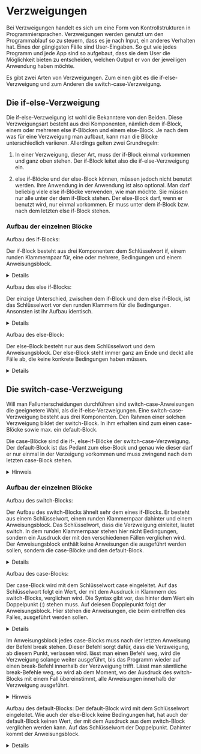 # Verzweigungen

Bei Verzweigungen handelt es sich um eine Form von Kontrollstrukturen in Programmiersprachen. Verzweigungen werden genutzt um den Programmablauf so zu steuern, dass es je
nach Input, ein anderes Verhalten hat. Eines der gängigsten Fälle sind User-Eingaben. So gut wie jedes Programm und jede App sind so aufgebaut, dass sie dem User die
Möglichkeit bieten zu entscheiden, welchen Output er von der jeweiligen Anwendung haben möchte.

Es gibt zwei Arten von Verzweigungen. Zum einen gibt es die if-else-Verzweigung und zum Anderen die switch-case-Verzweigung.

## Die if-else-Verzweigung

Die if-else-Verzweigung ist wohl die Bekanntere von den Beiden. Diese Verzweigungsart besteht aus drei Komponenten, nämlich dem if-Block, einem oder mehreren
else if-Blöcken und einem else-Block. Je nach dem was für eine Verzweigung man aufbaut, kann man die Blöcke unterschiedlich variieren. Allerdings gelten zwei Grundregeln:

1. In einer Verzweigung, dieser Art, muss der if-Block einmal vorkommen und ganz oben stehen. Der if-Block leitet also die if-else-Verzweigung ein.

2. else if-Blöcke und der else-Block können, müssen jedoch nicht benutzt werden. Ihre Anwendung in der Anwendung ist also optional. Man darf beliebig viele else if-Blöcke
verwenden, wie man möchte. Sie müssen nur alle unter der dem if-Block stehen. Der else-Block darf, wenn er benutzt wird, nur einmal vorkommen. Er muss unter dem if-Block
bzw. nach dem letzten else if-Block stehen.

### Aufbau der einzelnen Blöcke

Aufbau des if-Blocks:

Der if-Block besteht aus drei Komponenten: dem Schlüsselwort if, einem runden Klammernpaar für, eine oder mehrere, Bedingungen und einem Anweisungsblock.
<details>
  
```c
if (Bedingungen)
{

  Anweisungen
  
}
```

</details>

Aufbau des else if-Blocks:

Der einzige Unterschied, zwischen dem if-Block und dem else if-Block, ist das Schlüsselwort vor den runden Klammern für die Bedingungen. Ansonsten ist ihr Aufbau
identisch.
<details>
  
```c
else if (Bedingungen)
{

  Anweisungen
  
}
```  

</details>

Aufbau des else-Block:

Der else-Block besteht nur aus dem Schlüsselwort und dem Anweisungsblock. Der else-Block steht immer ganz am Ende und deckt alle Fälle ab, die keine konkrete
Bedingungen haben müssen.
<details>

```c
else
{
  
  Anweisungen
  
}
```

</details>

## Die switch-case-Verzweigung

Will man Fallunterscheidungen durchführen sind switch-case-Anweisungen die geeignetere Wahl, als die if-else-Verzweigungen. Eine switch-case-Verzweigung besteht
aus drei Komponenten. Den Rahmen einer solchen Verzweigung bildet der switch-Block. In ihm erhalten sind zum einen case-Blöcke sowie max. ein default-Block.

Die case-Blöcke sind die if-, else-if-Blöcke der switch-case-Verzweigung. Der default-Block ist das Pedant zum else-Block und genau wie dieser darf er nur einmal
in der Verzeigung vorkommen und muss zwingend nach dem letzten case-Block stehen.

<details>
<summary>Hinweis</summary>
  
  Für Fallunterscheidungen sollte man die switch-case-Verzweigung vorziehen. Will man Werte miteinander vergleichen ist die if-else-Verzweigung die geeignetere Wahl.
</details>
 
### Aufbau der einzelnen Blöcke
 
Aufbau des switch-Blocks:
 
Der Aufbau des switch-Blocks ähnelt sehr dem eines if-Blocks. Er besteht aus einem Schlüsselwort, einem runden Klammernpaar dahinter und einem Anweisungsblock.
Das Schlüsselwort, dass die Verzweigung einleitet, lautet switch. In dem runden Klammernpaar stehen hier nicht Bedingungen, sondern ein Ausdruck der mit den
verschiedenen Fällen verglichen wird. Der Anweisungsblock enthält keine Anweisungen die ausgeführt werden sollen, sondern die case-Blöcke und den default-Block.
<details>
  
```c
switch (Ausdruck)
{
 
 case 1
  
   .
  
   .
  
   .
  
 case n
  
 default
  
  
}
```

</details>

Aufbau des case-Blocks:

Der case-Block wird mit dem Schlüsselwort case eingeleitet. Auf das Schlüsselwort folgt ein Wert, der mit dem Ausdruck in Klammern des switch-Blocks, verglichen wird.
Die Syntax gibt vor, das hinter dem Wert ein Doppelpunkt (:) stehen muss. Auf deiesen Dopplepunkt folgt der Anweisungsblock. Hier stehen die Anweisungen, die beim
eintreffen des Falles, ausgeführt werden sollen.

<details>
  
  ```c
  case Konst. : {Anweisungen}
  ```
  
</details>

Im Anweisungsblock jedes case-Blocks muss nach der letzten Anweisung der Befehl break stehen. Dieser Befehl sorgt dafür, dass die Verzweigung, ab diesem Punkt,
verlassen wird. lässt man einen Befehl weg, wird die Verzweigung solange weiter ausgeführt, bis das Programm wieder auf einen break-Befehl innerhalb der Verzweigung
trifft. Lässt man sämtliche break-Befehle weg, so wird ab dem Moment, wo der Ausdruck des switch-Blocks mit einem Fall übereinstimmt, alle Anweisungen innerhalb
der Verzweigung ausgeführt.

<details>
<summary>Hinweis</summary>
Sowohl der Ausdruck im switch-Block, als auch der Wert des case-Blocks, müssen konstante Ganzzahlen sein.
</details>

Aufbau des default-Blocks:
Der default-Block wird mit dem Schlüsselwort eingeleitet. Wie auch der else-Block keine Bedingungen hat, hat auch der default-Block keinen Wert, der mit dem Ausdruck
aus dem switch-Block verglichen werden kann. Auf das Schlüsselwort der Doppelpunkt. Dahinter kommt der Anweisungsblock.

<details>
  
  ```c
  default: {Anweisungen}
  ```
  
</details>
 
